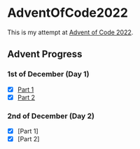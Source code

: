 # AdventOfCode2022

This is my attempt at [Advent of Code 2022](https://adventofcode.com/2022/about). 

## Advent Progress

### 1st of December (Day 1)
- [x] [Part 1](https://github.com/DavidAHazra/AdventOfCode2022/blob/main/day-1/part-1.py)
- [x] [Part 2](https://github.com/DavidAHazra/AdventOfCode2022/blob/main/day-1/part-2.py)

### 2nd of December (Day 2)
- [x] [Part 1]
- [x] [Part 2]